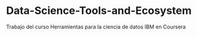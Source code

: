 # Data-Science-Tools-and-Ecosystem
Trabajo del curso Herramientas para la ciencia de datos  IBM en Coursera
